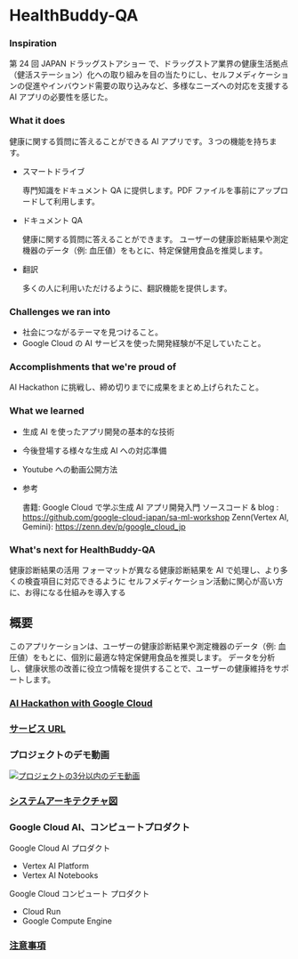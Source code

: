 # HealthBuddy-QA

### Inspiration

第 24 回 JAPAN ドラッグストアショー で、ドラッグストア業界の健康生活拠点（健活ステーション）化への取り組みを目の当たりにし、セルフメディケーションの促進やインバウンド需要の取り込みなど、多様なニーズへの対応を支援する AI アプリの必要性を感じた。

### What it does

健康に関する質問に答えることができる AI アプリです。３つの機能を持ちます。

- スマートドライブ

  専門知識をドキュメント QA に提供します。PDF ファイルを事前にアップロードして利用します。

- ドキュメント QA

  健康に関する質問に答えることができます。
  ユーザーの健康診断結果や測定機器のデータ（例: 血圧値）をもとに、特定保健用食品を推奨します。

- 翻訳

  多くの人に利用いただけるように、翻訳機能を提供します。

### Challenges we ran into

- 社会につながるテーマを見つけること。
- Google Cloud の AI サービスを使った開発経験が不足していたこと。

### Accomplishments that we're proud of

AI Hackathon に挑戦し、締め切りまでに成果をまとめ上げられたこと。

### What we learned

- 生成 AI を使ったアプリ開発の基本的な技術
- 今後登場する様々な生成 AI への対応準備
- Youtube への動画公開方法
- 参考

  書籍: Google Cloud で学ぶ生成 AI アプリ開発入門
  ソースコード & blog : https://github.com/google-cloud-japan/sa-ml-workshop
  Zenn(Vertex AI, Gemini): https://zenn.dev/p/google_cloud_jp

### What's next for HealthBuddy-QA

健康診断結果の活用
フォーマットが異なる健康診断結果を AI で処理し、より多くの検査項目に対応できるように
セルフメディケーション活動に関心が高い方に、お得になる仕組みを導入する

## 概要

このアプリケーションは、ユーザーの健康診断結果や測定機器のデータ（例: 血圧値）をもとに、個別に最適な特定保健用食品を推奨します。
データを分析し、健康状態の改善に役立つ情報を提供することで、ユーザーの健康維持をサポートします。

### [AI Hackathon with Google Cloud](https://googlecloudjapanaihackathon.devpost.com/)

### [サービス URL](https://healthbuddy-qa-frontend-service-658068769407.asia-northeast1.run.app/)

### プロジェクトのデモ動画

[![プロジェクトの3分以内のデモ動画](https://github.com/user-attachments/assets/2c816ee8-7789-408e-bc69-a5eeeed448f3)](https://youtu.be/9sehDtx48j4)

### [システムアーキテクチャ図](https://docs.google.com/presentation/d/1m8mq8HTRIOBMtdxCmtxbUD929ImGD4Ng5E-4NHmQb_8/edit#slide=id.g2895b56caaa_0_0)

### Google Cloud AI、コンピュートプロダクト

Google Cloud AI プロダクト

- Vertex AI Platform
- Vertex AI Notebooks

Google Cloud コンピュート プロダクト

- Cloud Run
- Google Compute Engine

### [注意事項](https://github.com/gongqi-zhen/HealthBuddy-QA/blob/main/docs/notes.md)
